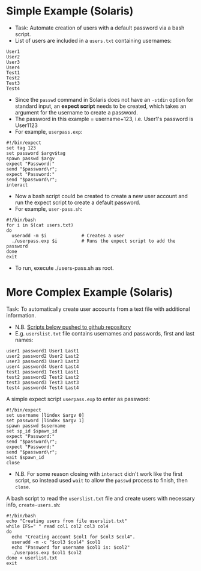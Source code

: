 # Simple Example (Solaris)

- Task: Automate creation of users with a default password via a bash script.
- List of users are included in a `users.txt` containing usernames:

```
User1
User2
User3
User4
Test1
Test2
Test3
Test4
```

- Since the `passwd` command in Solaris does not have an `-stdin` option for standard input, an **expect script** needs to be created, which takes an argument for the username to create a password.
- The password in this example = username+123, i.e. User1's password is User1123
- For example, `userpass.exp`:

```
#!/bin/expect
set tag 123
set password $argv$tag
spawn passwd $argv
expect "Password:"
send "$password\r";
expect "Password:"
send "$password\r";
interact
```

- Now a bash script could be created to create a new user account and run the expect script to create a default password.
- For example, `user-pass.sh`:

```
#!/bin/bash
for i in $(cat users.txt)
do
  useradd -m $i             # Creates a user
  ./userpass.exp $i         # Runs the expect script to add the password
done
exit
```
- To run, execute ./users-pass.sh as root.

# More Complex Example (Solaris)

Task: To automatically create user accounts from a text file with additional information.
- N.B. [Scripts below pushed to github repository](https://github.com/gavchan/sol-scripts)
- E.g. `userslist.txt` file contains usernames and passwords, first and last names:

```
user1 password1 User1 Last1
user2 password2 User2 Last2
user3 password3 User3 Last3
user4 password4 User4 Last4
test1 password1 Test1 Last1
test2 password2 Test2 Last2
test3 password3 Test3 Last3
test4 password4 Test4 Last4
```

A simple expect script `userpass.exp` to enter <argv> as password:

```
#!/bin/expect
set username [lindex $argv 0]
set password [lindex $argv 1]
spawn passwd $username
set sp_id $spawn_id
expect "Password:"
send "$password\r";
expect "Password:"
send "$password\r";
wait $spawn_id
close
```
- N.B. For some reason closing with `interact` didn't work like the first script, so instead used `wait` to allow the `passwd` process to finish, then `close`.

A bash script to read the `userslist.txt` file and create users with necessary info, `create-users.sh`:

```
#!/bin/bash
echo "Creating users from file userslist.txt"
while IFS=" " read col1 col2 col3 col4
do
  echo "Creating account $col1 for $col3 $col4".
  useradd -m -c "$col3 $col4" $col1
  echo "Password for username $col1 is: $col2"
  ./userpass.exp $col1 $col2
done < userlist.txt
exit
```
